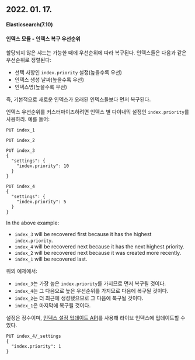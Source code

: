 ## 2022. 01. 17.

#### Elasticsearch(7.10)

#### 인덱스 모듈 - 인덱스 복구 우선순위

할당되지 않은 샤드는 가능한 때에 우선순위에 따라 복구된다. 인덱스들은 다음과 같은 우선순위로 정렬된다:

* 선택 사항인 `index.priority` 설정(높을수록 우선)
* 인덱스 생성 날짜(높을수록 우선)
* 인덱스명(높을수록 우선)

즉, 기본적으로 새로운 인덱스가 오래된 인덱스들보다 먼저 복구된다.

인덱스 우선순위를 커스터마이즈하려면 인덱스 별 다이내믹 설정인 `index.priority`를 사용하라. 예를 들어:

```http
PUT index_1

PUT index_2

PUT index_3
{
  "settings": {
    "index.priority": 10
  }
}

PUT index_4
{
  "settings": {
    "index.priority": 5
  }
}
```

In the above example:

- `index_3` will be recovered first because it has the highest `index.priority`.
- `index_4` will be recovered next because it has the next highest priority.
- `index_2` will be recovered next because it was created more recently.
- `index_1` will be recovered last.

위의 예제에서:

* `index_3`는 가장 높은 `index.priority`를 가지므로 먼저 복구될 것이다.
* `index_4`는 그 다음으로 높은 우선순위를 가지므로 다음에 복구될 것이다.
* `index_2`는 더 최근에 생성됐으므로 그 다음에 복구될 것이다.
* `index_1`은 마지막에 복구될 것이다.

설정은 정수이며, [인덱스 설정 업데이트 API][update-index-settings-api]를 사용해 라이브 인덱스에 업데이트할 수 있다.

```http
PUT index_4/_settings
{
  "index.priority": 1
}
```



[update-index-settings-api]: https://www.elastic.co/guide/en/elasticsearch/reference/7.10/indices-update-settings.html